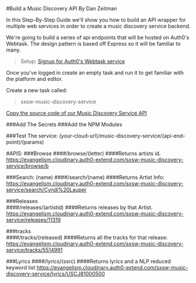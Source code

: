 #Build a Music Discovery API
By Dan Zeitman

In this Step-By-Step Guide we'll show you how to build an API wrapper for multiple web services in order to create a music discovery service backend.

We're going to build a series of api endpoints that will be hosted on Auth0's Webtask.  The design pattern is based off Express so it will be familiar to many.


> Setup:  [Signup for Auth0's Webtask service](https://webtask.io/make)

Once you've logged in create an empty task and run it to get familiar with the  platform and editor.

Create a new task called: 
> sxsw-music-discovery-service


[Copy the source code of our Music Discovery Service API](https://github.com/cloudinary-developers/sxsw-hackathon/blob/master/sxsw-music-discovery-service.js)

###Add The Secrets
###Add the NPM Modules

###Test The service:
(your-cloud-url)/music-discovery-service/(api-end-point)/(params)

#APIS:
###Browse 
####/browse/(letter)
####Returns artists id.
https://evangelism.cloudinary.auth0-extend.com/sxsw-music-discovery-service/browse/b



###Search: (name)
####/search/(name)
####Returns Artist Info:
https://evangelism.cloudinary.auth0-extend.com/sxsw-music-discovery-service/search/Cyndi%20Lauper



###Releases  
####/releases/(artistid)
####Returns  releases by that Artist.
https://evangelism.cloudinary.auth0-extend.com/sxsw-music-discovery-service/releases/11319



###tracks   
####/tracks/(released)
####Returns all the tracks for that release:
https://evangelism.cloudinary.auth0-extend.com/sxsw-music-discovery-service/tracks/5514991



###Lyrics 
####/lyrics/(ssrc)
####Returns lyrics and a NLP reduced keyword list
https://evangelism.cloudinary.auth0-extend.com/sxsw-music-discovery-service/lyrics/USCJ81000500




